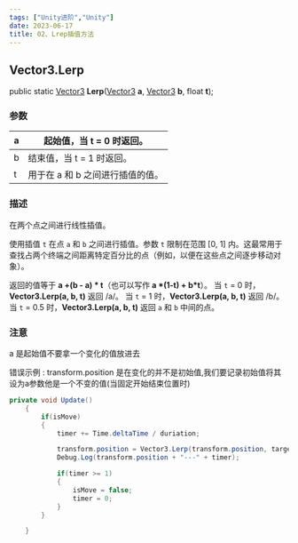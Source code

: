 ```yaml
---
tags: ["Unity进阶","Unity"]
date: 2023-06-17
title: 02、Lrep插值方法 
---
```

## Vector3.Lerp

public static [Vector3](https://docs.unity.cn/cn/2020.3/ScriptReference/Vector3.html) **Lerp**([Vector3](https://docs.unity.cn/cn/2020.3/ScriptReference/Vector3.html) **a**, [Vector3](https://docs.unity.cn/cn/2020.3/ScriptReference/Vector3.html) **b**, float **t**);

### 参数

| a    | 起始值，当 t = 0 时返回。        |
| ---- | -------------------------------- |
| b    | 结束值，当 t = 1 时返回。        |
| t    | 用于在 a 和 b 之间进行插值的值。 |

### 描述

在两个点之间进行线性插值。

使用插值 `t` 在点 `a` 和 `b` 之间进行插值。参数 `t` 限制在范围 [0, 1] 内。这最常用于查找占两个终端之间距离特定百分比的点（例如，以便在这些点之间逐步移动对象）。

返回的值等于 **a +(b - a) \* t**（也可以写作 **a \*(1-t) + b\*t**）。
当 `t` = 0 时，**Vector3.Lerp(a, b, t)** 返回 /a/。
当 `t` = 1 时，**Vector3.Lerp(a, b, t)** 返回 /b/。
当 `t` = 0.5 时，**Vector3.Lerp(a, b, t)** 返回 `a` 和 `b` 中间的点。

### 注意

a 是起始值不要拿一个变化的值放进去

错误示例 :  transform.position 是在变化的并不是初始值,我们要记录初始值将其设为a参数他是一个不变的值(当固定开始结束位置时) 

```cs
private void Update()
    {
        if(isMove)
        {
            timer += Time.deltaTime / duriation;

            transform.position = Vector3.Lerp(transform.position, target.position, timer);
            Debug.Log(transform.position + "---" + timer);

            if(timer >= 1)
            {
                isMove = false;
                timer = 0;
            }
        }

    }
```

